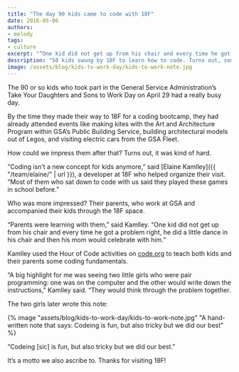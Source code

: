 ```yaml
---
title: "The day 90 kids came to code with 18F"
date: 2016-05-06
authors:
- melody
tags:
- culture
excerpt: "“One kid did not get up from his chair and every time he got a problem right, he did a little dance in his chair and then his mom would celebrate with him.”"
description: "50 kids swung by 18F to learn how to code. Turns out, some of them already knew how..."
image: /assets/blog/kids-to-work-day/kids-to-work-note.jpg
---
```


The 90 or so kids who took part in the General Service Administration’s
Take Your Daughters and Sons to Work Day on April 29 had a really busy
day.

By the time they made their way to 18F for a coding bootcamp, they had
already attended events like making kites with the Art and Architecture
Program within GSA’s Public Building Service, building architectural
models out of Legos, and visiting electric cars from the GSA Fleet.

How could we impress them after that? Turns out, it was kind of hard.

“Coding isn’t a new concept for kids anymore,” said [Elaine
Kamlley]({{ "/team/elaine/" | url }}), a developer at 18F who
helped organize their visit. “Most of them who sat down to code with us
said they played these games in school before.”

Who was more impressed? Their parents, who work at GSA and accompanied
their kids through the 18F space.

“Parents were learning with them,” said Kamlley. “One kid did not get up
from his chair and every time he got a problem right, he did a little
dance in his chair and then his mom would celebrate with him.”

Kamlley used the Hour of Code activities on
[code.org](https://code.org/) to teach both kids and their parents
some coding fundamentals.

“A big highlight for me was seeing two little girls who were pair
programming: one was on the computer and the other would write down the
instructions,” Kamlley said. “They would think through the problem
together.

The two girls later wrote this note:

{% image "assets/blog/kids-to-work-day/kids-to-work-note.jpg" "A hand-written note that says: Codeing is fun, but also tricky but we did our best" %}

“Codeing [sic] is fun, but also tricky but we did our best.”

It’s a motto we also ascribe to. Thanks for visiting 18F!
